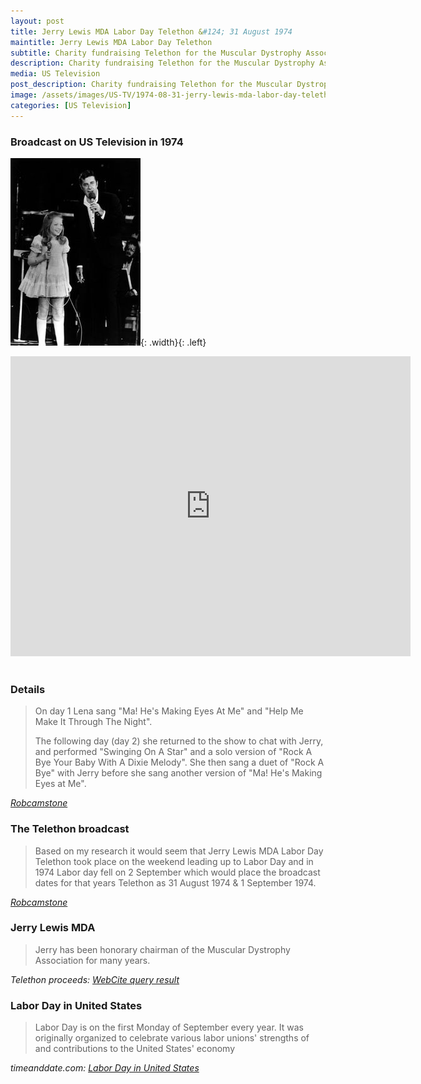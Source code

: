 ```yaml
---
layout: post
title: Jerry Lewis MDA Labor Day Telethon &#124; 31 August 1974
maintitle: Jerry Lewis MDA Labor Day Telethon
subtitle: Charity fundraising Telethon for the Muscular Dystrophy Association
description: Charity fundraising Telethon for the Muscular Dystrophy Association.
media: US Television
post_description: Charity fundraising Telethon for the Muscular Dystrophy Association.
image: /assets/images/US-TV/1974-08-31-jerry-lewis-mda-labor-day-telethon.jpg
categories: [US Television]
---
```


### Broadcast on US Television in 1974
![](/assets/images/US-TV/1974-08-31-jerry-lewis-mda-labor-day-telethon.jpg){: .width}{: .left}
<div class="responsive-video"><iframe width="640px" height="480px" src="https://www.youtube.com/embed/9iLaE-c77M0?start=2172&rel=0&showinfo=1" frameborder="0" allowfullscreen></iframe></div>
<br />

### Details
> On day 1 Lena sang "Ma! He's Making Eyes At Me" and "Help Me Make It Through The Night".
>
> The following day (day 2) she returned to the show to chat with Jerry, and performed "Swinging On A Star" and a solo version of "Rock A Bye Your Baby With A Dixie Melody". She then sang a duet of "Rock A Bye" with Jerry before she sang another version of "Ma! He's Making Eyes at Me".

<cite>[Robcamstone](https://github.com/fanzoflenazavaroni)</cite>

### The Telethon broadcast
> Based on my research it would seem that Jerry Lewis MDA Labor Day Telethon took place on the weekend leading up to Labor Day and in 1974 Labor day fell on 2 September which would place the broadcast dates for that years Telethon as 31 August 1974 & 1 September 1974.

<cite>[Robcamstone](https://github.com/fanzoflenazavaroni)</cite>

### Jerry Lewis MDA
> Jerry has been honorary chairman of the Muscular Dystrophy Association for many years.

<cite>Telethon proceeds: [WebCite query result](http://www.webcitation.org/5knut3p0h)</cite>

### Labor Day in United States
> Labor Day is on the first Monday of September every year. It was originally organized to celebrate various labor unions' strengths of and contributions to the United States' economy

<cite>timeanddate.com: [Labor Day in United States](https://www.timeanddate.com/holidays/us/labor-day)</cite>

<style>
.dt-published {display: none;}
.post-meta:after {content: "31 August 1974 & 1 September 1974";}
.height-adjust1 {width:auto; height:350px;}
.height-adjust2 {width:auto; height:307px;}
.width {width:309px; height:auto;}
</style>

